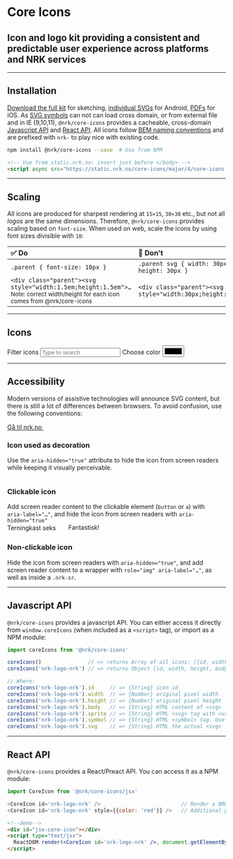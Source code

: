 # Core Icons

## Icon and logo kit providing a consistent and predictable user experience across platforms and NRK services

---

## Installation
[Download the full kit](https://github.com/nrkno/core-icons/archive/master.zip) for sketching, [individual SVGs](#icons) for Android, [PDFs](#icons)
for iOS. As [SVG symbols](https://css-tricks.com/svg-symbol-good-choice-icons/) can not can load cross domain, or from external file and in IE (9,10,11), `@nrk/core-icons` provides a cacheable, cross-domain [Javascript API](#javascript-api) and [React API](#react-api). All icons follow [BEM naming conventions](http://getbem.com/) and are prefixed with `nrk-` to play nice with existing code.

```bash
npm install @nrk/core-icons --save  # Use from NPM
```
```html
<!-- Use from static.nrk.no: insert just before </body> -->
<script async src="https://static.nrk.no/core-icons/major/4/core-icons.min.js"></script>
```

---

## Scaling

All icons are produced for sharpest rendering at `15×15`, `30×30` etc., but not all *logos* are the same dimensions. Therefore, `@nrk/core-icons` provides scaling based on `font-size`. When used on web, scale the icons by using font sizes divisible with `10`:

✅ Do | 🚫 Don't
:-- | :--
`.parent { font-size: 10px }` | `.parent svg { width: 30px; height: 30px }`
<div>`<div class="parent"><svg style="width:1.5em;height:1.5em">…`</div><small>Note: correct width/height for each icon comes from @nrk/core-icons</small> | `<div class="parent"><svg style="width:30px;height:30px">…`

---

## Icons

<label class="nrk-button">
  <span class="nrk-sr">Filter icons</span>
  <input type="text" name="search" placeholder="Type to search" class="nrk-unset">
</label><label class="nrk-button">
  <span>Choose color</span>
  <input type="color" name="color" class="nrk-sr" value="#000000">
</label>
<div class="docs-icons nrk-grid" style="padding:0 7vw;margin:0 -7vw;transition:.2s"></div>
<script src="pdfkit-and-blob-stream.js"></script>
<script src="core-icons.jsx.js"></script>
<script src="core-icons.min.js"></script>
<script src="docs.js"></script>

---

## Accessibility

Modern versions of assistive technologies will announce SVG content, but there is still a lot of differences between browsers. To avoid confusion, use the following conventions:

<div class="nrk-grid">
  <div class="nrk-xs-12of12 nrk-md-4of12" style="padding-right:15px">
    <div class="doc-demo">
      <a href="https://nrk.no/">
        Gå til nrk.no
        <svg aria-hidden="true" width="30" height="15"><use xlink:href="#nrk-arrow-right-long" /></svg>
      </a>
    </div>
    <h3>Icon used as decoration</h3>
    Use the <code>aria-hidden="true"</code> attribute to hide the icon from screen readers while keeping it visually perceivable.
  </div>
  <div class="nrk-xs-12of12 nrk-md-4of12" style="padding-right:15px">
    <div class="doc-demo">
      <a aria-label="Gå til nrk.no" href="https://nrk.no/">
        <svg aria-hidden="true" width="3.5em" height="1em"><use xlink:href="#nrk-logo-nrk" /></svg>
      </a>
    </div>
    <h3>Clickable icon</h3>
    Add screen reader content to the clickable element (<code>button</code> or <code>a</code>) with <code>aria-label="…"</code>, and hide the icon from screen readers with <code>aria-hidden="true"</code>
  </div>
  <div class="nrk-xs-12of12 nrk-md-4of12" style="padding-right:15px">
    <div class="doc-demo">
      <span role="img" aria-label="Terningkast seks">
        <span class="nrk-sr">Terningkast seks</span>
        <svg aria-hidden="true" style="width:1.5em;height:1.5em;vertical-align:middle"><use xlink:href="#nrk-dice-6--active" /></svg>
      </span>
      Fantastisk!
    </div>
    <h3>Non-clickable icon</h3>
    Hide the icon from screen readers with <code>aria-hidden="true"</code>, and add screen reader content to a wrapper with <code>role="img" aria-label="…"</code>, as well as inside a <code>.nrk-sr</code>.
  </div>
</div>

---

## Javascript API

`@nrk/core-icons` provides a javascript API. You can either access it directly from `window.coreIcons` (when included as a `<script>` tag), or import as a NPM module:

```js
import coreIcons from '@nrk/core-icons'

coreIcons()               // => returns Array of all icons: [{id, width, height, body, sprite, symbol, svg}]
coreIcons('nrk-logo-nrk') // => returns Object {id, width, height, body, sprite, symbol, svg}

// Where:
coreIcons('nrk-logo-nrk').id     // => {String} icon id
coreIcons('nrk-logo-nrk').width  // => {Number} original pixel width
coreIcons('nrk-logo-nrk').height // => {Number} original pixel height
coreIcons('nrk-logo-nrk').body   // => {String} HTML content of <svg>
coreIcons('nrk-logo-nrk').sprite // => {String} HTML <svg> tag with <use> for sprite usage
coreIcons('nrk-logo-nrk').symbol // => {String} HTML <symbol> tag. Usefull when generating a sprite
coreIcons('nrk-logo-nrk').svg    // => {String} HTML the actual <svg>
```

---

## React API

`@nrk/core-icons` provides a React/Preact API. You can access it as a NPM module:

```js
import CoreIcon from '@nrk/core-icons/jsx'

<CoreIcon id='nrk-logo-nrk' />                          // Render a NRK logo
<CoreIcon id='nrk-logo-nrk' style={{color: 'red'}} />   // Additional props will be used for attributes
```

```html
<!--demo-->
<div id="jsx-core-icon"></div>
<script type="text/jsx">
  ReactDOM.render(<CoreIcon id='nrk-logo-nrk' />, document.getElementById('jsx-core-icon'))
</script>
```
